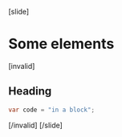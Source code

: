 [slide]

# Some elements

[invalid]
## Heading
```csharp
var code = "in a block";
```

[/invalid]
[/slide]
